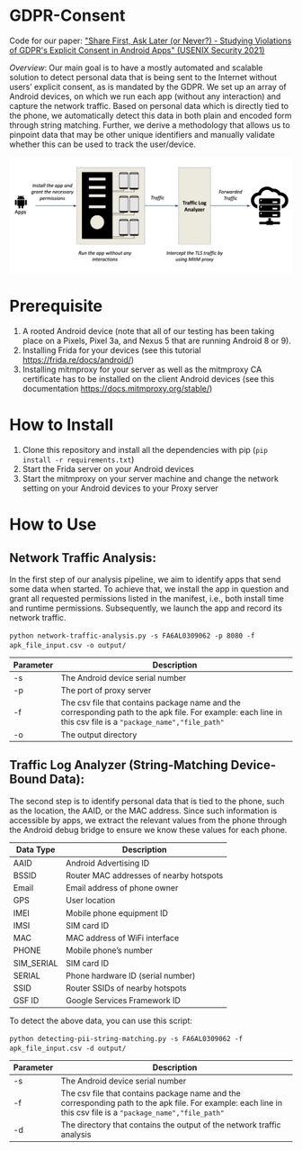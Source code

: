 # GDPR-Consent
Code for our paper: ["Share First, Ask Later (or Never?) - Studying Violations of GDPR's Explicit Consent in Android Apps" (USENIX Security 2021)](https://publications.cispa.saarland/3400/1/nguyen2021gdpr.pdf)

*Overview*: Our main goal is to have a mostly automated and scalable solution to detect personal data that is being sent to the Internet without users’ explicit consent, as is mandated by the GDPR. We set up an array of Android devices, on which we run each app (without any interaction) and capture the network traffic. Based on personal data which is directly tied to the phone, we automatically detect this data in both plain and encoded form through string matching. Further, we derive a methodology that allows us to pinpoint data that may be other unique identifiers and manually validate whether this can be used to track the user/device.

![alt text](overview_workflow.png)

# Prerequisite
1. A rooted Android device (note that all of our testing has been taking place on a Pixels, Pixel 3a, and Nexus
5 that are running Android 8 or 9).
2. Installing Frida for your devices (see this tutorial https://frida.re/docs/android/)
3. Installing mitmproxy for your server as well as the mitmproxy CA certificate has to be installed on the client Android devices (see this documentation https://docs.mitmproxy.org/stable/)

# How to Install
1. Clone this repository and install all the dependencies with pip (`pip install -r requirements.txt`)
2. Start the Frida server on your Android devices
3. Start the mitmproxy on your server machine and change the network setting on your Android devices to your Proxy server  

# How to Use
 
## Network Traffic Analysis: 

In the first step of our analysis pipeline, we aim to identify apps that send some data when started. To achieve that, we install the app in question and grant all requested permissions listed in the manifest, i.e., both install time and runtime permissions. Subsequently, we launch the app and record its network traffic.

`python network-traffic-analysis.py -s FA6AL0309062 -p 8080 -f apk_file_input.csv -o output/`

| Parameter  | Description |
| ------------- | ------------- |
| -s  | The Android device serial number  |
| -p  | The port of proxy server  |
| -f  | The csv file that contains package name and the corresponding path to the apk file. For example: each line in this csv file is a `"package_name","file_path"`  |
| -o  | The output directory |

## Traffic Log Analyzer (String-Matching Device-Bound Data): 

The second step is to identify personal data that is tied to the phone, such as the location, the AAID, or the MAC address. Since such information is accessible by apps, we extract the relevant values from the phone through the Android debug bridge to ensure we know these values for each phone.

| Data Type  | Description |
| ------------- | ------------- |
|AAID | Android Advertising ID|
|BSSID | Router MAC addresses of nearby hotspots|
|Email | Email address of phone owner|
|GPS | User location|
|IMEI | Mobile phone equipment ID|
|IMSI | SIM card ID|
|MAC | MAC address of WiFi interface|
|PHONE | Mobile phone’s number|
|SIM_SERIAL | SIM card ID|
|SERIAL | Phone hardware ID (serial number)|
|SSID | Router SSIDs of nearby hotspots|
|GSF ID | Google Services Framework ID|

To detect the above data, you can use this script:

`python detecting-pii-string-matching.py -s FA6AL0309062 -f apk_file_input.csv -d output/`

| Parameter  | Description |
| ------------- | ------------- |
| -s  | The Android device serial number  |
| -f  | The csv file that contains package name and the corresponding path to the apk file. For example: each line in this csv file is a `"package_name","file_path"`  |
| -d  | The directory that contains the output of the network traffic analysis|
